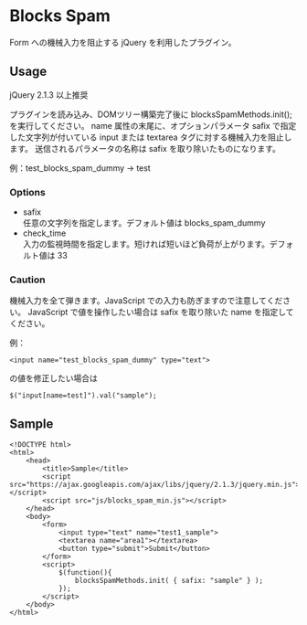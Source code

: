 # Blocks Spam

Form への機械入力を阻止する jQuery を利用したプラグイン。

## Usage
jQuery 2.1.3 以上推奨

プラグインを読み込み、DOMツリー構築完了後に blocksSpamMethods.init(); を実行してください。
name 属性の末尾に、オプションパラメータ safix で指定した文字列が付いている input または textarea タグに対する機械入力を阻止します。
送信されるパラメータの名称は safix を取り除いたものになります。

例：test_blocks_spam_dummy → test

### Options
* safix  
    任意の文字列を指定します。デフォルト値は blocks_spam_dummy
* check_time  
    入力の監視時間を指定します。短ければ短いほど負荷が上がります。デフォルト値は 33

### Caution
機械入力を全て弾きます。JavaScript での入力も防ぎますので注意してください。
JavaScript で値を操作したい場合は safix を取り除いた name を指定してください。

例：

    <input name="test_blocks_spam_dummy" type="text">

の値を修正したい場合は

    $("input[name=test]").val("sample");

## Sample
    <!DOCTYPE html>  
    <html>  
        <head>  
            <title>Sample</title>  
            <script src="https://ajax.googleapis.com/ajax/libs/jquery/2.1.3/jquery.min.js"></script>  
            <script src="js/blocks_spam_min.js"></script>  
        </head>  
        <body>  
            <form>  
                <input type="text" name="test1_sample">  
                <textarea name="area1"></textarea>  
                <button type="submit">Submit</button>  
            </form>  
            <script>  
                $(function(){  
                    blocksSpamMethods.init( { safix: "sample" } );  
                });  
            </script>  
        </body>  
    </html>  

